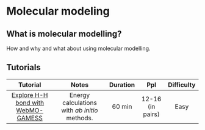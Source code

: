 # Molecular modeling

## What is molecular modelling?

How and why and what about using molecular modelling.

## Tutorials

|                 Tutorial                 |                     Notes                     | Duration |       Ppl        | Difficulty |
|:----------------------------------------:|:---------------------------------------------:|:--------:|:----------------:|:----------:|
| [Explore H-H bond with WebMO-GAMESS](./HHenergy) | Energy calculations with *ab initio* methods. |  60 min  | 12-16 (in pairs) |    Easy    |